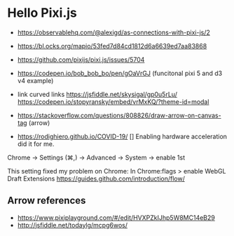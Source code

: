 # Hello Pixi.js


- https://observablehq.com/@alexigd/as-connections-with-pixi-js/2
- https://bl.ocks.org/mapio/53fed7d84cd1812d6a6639ed7aa83868 
-  https://github.com/pixijs/pixi.js/issues/5704

- https://codepen.io/bob_bob_bo/pen/gOaVrGJ (funcitonal pixi 5 and d3 v4 example)
- link curved links https://jsfiddle.net/skysigal/gp0u5rLu/
https://codepen.io/stopyransky/embed/vrMxKQ/?theme-id=modal

- https://stackoverflow.com/questions/808826/draw-arrow-on-canvas-tag (arrow)

- https://rodighiero.github.io/COVID-19/ []
Enabling hardware acceleration did it for me.

Chrome -> Settings (⌘,) -> Advanced -> System -> enable 1st

This setting fixed my problem on Chrome:
In Chrome:flags > enable WebGL Draft Extensions
https://guides.github.com/introduction/flow/




## Arrow references

- https://www.pixiplayground.com/#/edit/HVXPZkIJhp5W8MC14eB29
- http://jsfiddle.net/todaylg/mcpg6wos/
